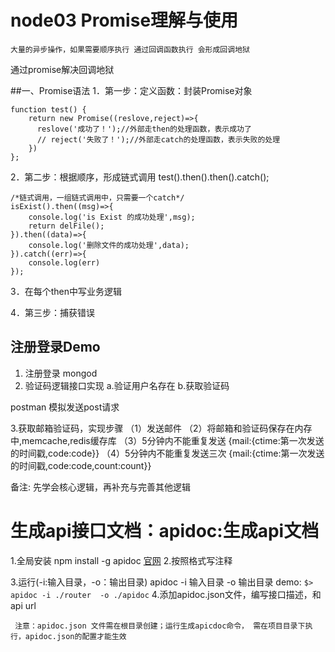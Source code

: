 
# node03 Promise理解与使用

    大量的异步操作，如果需要顺序执行 通过回调函数执行 会形成回调地狱
通过promise解决回调地狱

##一、Promise语法
1．第一步：定义函数：封装Promise对象
```
function test() {
    return new Promise((reslove,reject)=>{
      reslove('成功了！');//外部走then的处理函数，表示成功了
      // reject('失败了！');//外部走catch的处理函数，表示失败的处理
    })
};
```
2．第二步：根据顺序，形成链式调用
  test().then().then().catch();

```
/*链式调用，一组链式调用中，只需要一个catch*/
isExist().then((msg)=>{
    console.log('is Exist 的成功处理',msg);
    return delFile();
}).then((data)=>{
    console.log('删除文件的成功处理',data);
}).catch((err)=>{
    console.log(err)
});
```
3．在每个then中写业务逻辑

4．第三步：捕获错误

## 注册登录Demo
1. 注册登录 mongod
2. 验证码逻辑接口实现
  a.验证用户名存在
  b.获取验证码

  postman 模拟发送post请求

3.获取邮箱验证码，实现步骤
 （1）发送邮件
 （2）将邮箱和验证码保存在内存中,memcache,redis缓存库
 （3）5分钟内不能重复发送
      {mail:{ctime:第一次发送的时间戳,code:code}}
 （4）5分钟内不能重复发送三次
      {mail:{ctime:第一次发送的时间戳,code:code,count:count}}

   备注: 先学会核心逻辑，再补充与完善其他逻辑

# 生成api接口文档：apidoc:生成api文档
   1.全局安装
       npm install -g apidoc
       [官网](apidocjs.com)
   2.按照格式写注释

   3.运行(-i:输入目录，-o：输出目录)
     apidoc -i 输入目录 -o 输出目录
     demo:
     ```
       $> apidoc -i ./router  -o ./apidoc
     ```
     4.添加apidoc.json文件，编写接口描述，和api url

     注意：apidoc.json 文件需在根目录创建；运行生成apicdoc命令， 需在项目目录下执行，apidoc.json的配置才能生效